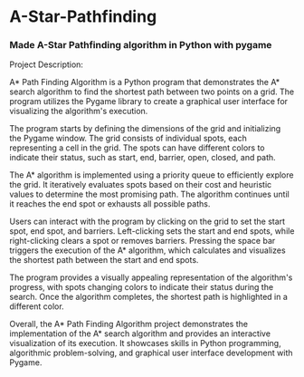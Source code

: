 # A-Star-Pathfinding
### Made A-Star Pathfinding algorithm in Python with pygame

Project Description:

A* Path Finding Algorithm is a Python program that demonstrates the A* search algorithm to find the shortest path between two points on a grid. The program utilizes the Pygame library to create a graphical user interface for visualizing the algorithm's execution.

The program starts by defining the dimensions of the grid and initializing the Pygame window. The grid consists of individual spots, each representing a cell in the grid. The spots can have different colors to indicate their status, such as start, end, barrier, open, closed, and path.

The A* algorithm is implemented using a priority queue to efficiently explore the grid. It iteratively evaluates spots based on their cost and heuristic values to determine the most promising path. The algorithm continues until it reaches the end spot or exhausts all possible paths.

Users can interact with the program by clicking on the grid to set the start spot, end spot, and barriers. Left-clicking sets the start and end spots, while right-clicking clears a spot or removes barriers. Pressing the space bar triggers the execution of the A* algorithm, which calculates and visualizes the shortest path between the start and end spots.

The program provides a visually appealing representation of the algorithm's progress, with spots changing colors to indicate their status during the search. Once the algorithm completes, the shortest path is highlighted in a different color.

Overall, the A* Path Finding Algorithm project demonstrates the implementation of the A* search algorithm and provides an interactive visualization of its execution. It showcases skills in Python programming, algorithmic problem-solving, and graphical user interface development with Pygame.

